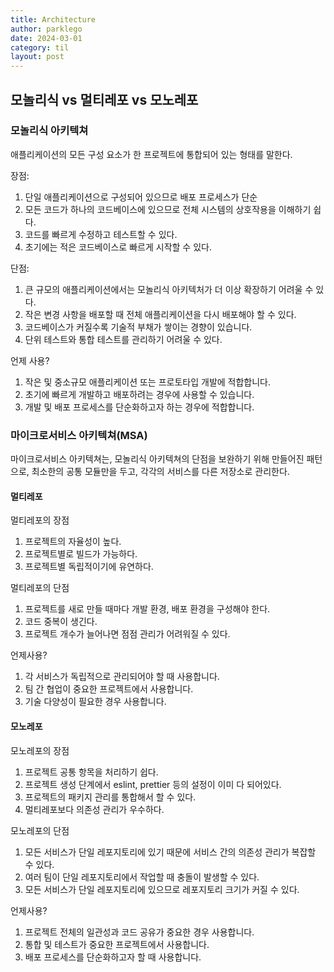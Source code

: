 ```yaml
---
title: Architecture
author: parklego
date: 2024-03-01
category: til
layout: post
---
```


## 모놀리식 vs 멀티레포 vs 모노레포

### 모놀리식 아키텍쳐

애플리케이션의 모든 구성 요소가 한 프로젝트에 통합되어 있는 형태를 말한다.

장점:

1. 단일 애플리케이션으로 구성되어 있으므로 배포 프로세스가 단순
2. 모든 코드가 하나의 코드베이스에 있으므로 전체 시스템의 상호작용을 이해하기 쉽다.
3. 코드를 빠르게 수정하고 테스트할 수 있다.
4. 초기에는 적은 코드베이스로 빠르게 시작할 수 있다.

단점:

1. 큰 규모의 애플리케이션에서는 모놀리식 아키텍처가 더 이상 확장하기 어려울 수 있다.
2. 작은 변경 사항을 배포할 때 전체 애플리케이션을 다시 배포해야 할 수 있다.
3. 코드베이스가 커질수록 기술적 부채가 쌓이는 경향이 있습니다.
4. 단위 테스트와 통합 테스트를 관리하기 어려울 수 있다.

언제 사용?

1. 작은 및 중소규모 애플리케이션 또는 프로토타입 개발에 적합합니다.
2. 초기에 빠르게 개발하고 배포하려는 경우에 사용할 수 있습니다.
3. 개발 및 배포 프로세스를 단순화하고자 하는 경우에 적합합니다.

### 마이크로서비스 아키텍쳐(MSA)

마이크로서비스 아키텍쳐는, 모놀리식 아키텍쳐의 단점을 보완하기 위해 만들어진 패턴으로, 최소한의 공통 모듈만을 두고, 각각의 서비스를 다른 저장소로 관리한다.

#### 멀티레포

멀티레포의 장점

1. 프로젝트의 자율성이 높다.
2. 프로젝트별로 빌드가 가능하다.
3. 프로젝트별 독립적이기에 유연하다.

멀티레포의 단점

1. 프로젝트를 새로 만들 때마다 개발 환경, 배포 환경을 구성해야 한다.
2. 코드 중복이 생긴다.
3. 프로젝트 개수가 늘어나면 점점 관리가 어려워질 수 있다.

언제사용?

1. 각 서비스가 독립적으로 관리되어야 할 때 사용합니다.
2. 팀 간 협업이 중요한 프로젝트에서 사용합니다.
3. 기술 다양성이 필요한 경우 사용합니다.

#### 모노레포

모노레포의 장점

1. 프로젝트 공통 항목을 처리하기 쉽다.
2. 프로젝트 생성 단계에서 eslint, prettier 등의 설정이 이미 다 되어있다.
3. 프로젝트의 패키지 관리를 통합해서 할 수 있다.
4. 멀티레포보다 의존성 관리가 우수하다.

모노레포의 단점

1. 모든 서비스가 단일 레포지토리에 있기 때문에 서비스 간의 의존성 관리가 복잡할 수 있다.
2. 여러 팀이 단일 레포지토리에서 작업할 때 충돌이 발생할 수 있다.
3. 모든 서비스가 단일 레포지토리에 있으므로 레포지토리 크기가 커질 수 있다.

언제사용?

1. 프로젝트 전체의 일관성과 코드 공유가 중요한 경우 사용합니다.
2. 통합 및 테스트가 중요한 프로젝트에서 사용합니다.
3. 배포 프로세스를 단순화하고자 할 때 사용합니다.
